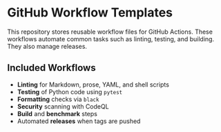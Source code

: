 # GitHub Workflow Templates

This repository stores reusable workflow files for GitHub Actions.
These workflows automate common tasks such as linting, testing, and building.
They also manage releases.

## Included Workflows

- **Linting** for Markdown, prose, YAML, and shell scripts
- **Testing** of Python code using `pytest`
- **Formatting** checks via `black`
- **Security** scanning with CodeQL
- **Build** and **benchmark** steps
- Automated **releases** when tags are pushed
